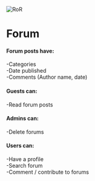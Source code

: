 ![RoR](https://i.imgur.com/r593GAO.jpg)
# Forum
#### Forum posts have:
-Categories<br/>
-Date published<br/>
-Comments (Author name, date)
#### Guests can:
-Read forum posts
#### Admins can:
-Delete forums
#### Users can:
-Have a profile<br/>
-Search forum<br/>
-Comment / contribute to forums

